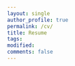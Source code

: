 ```yaml
---
layout: single
author_profile: true
permalink: /cv/
title: Resume
tags: 
modified: 
comments: false
---
```



